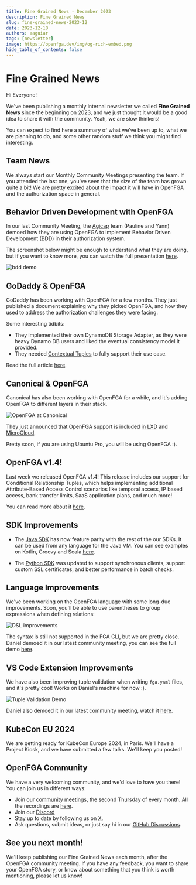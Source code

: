 ```yaml
---
title: Fine Grained News - December 2023
description: Fine Grained News
slug: fine-grained-news-2023-12
date: 2023-12-18
authors: aaguiar
tags: [newsletter]
image: https://openfga.dev/img/og-rich-embed.png
hide_table_of_contents: false
---
```

# Fine Grained News

Hi Everyone!

We've been publishing a monthly internal newsletter we called **Fine Grained News** since the beginning on 2023, and we just thought it would be a good idea to share it with the community. Yeah, we are slow thinkers!

You can expect to find here a summary of what we've been up to, what we are planning to do, and some other random stuff we think you might find interesting.

## Team News

We always start our Monthly Community Meetings presenting the team. If you attended the last one, you've seen that the size of the team has grown quite a bit! We are pretty excited about the impact it will have in OpenFGA and the authorization space in general. 

## Behavior Driven Development with OpenFGA

In our last Community Meeting, the [Agicap](https://agicap.com/en) team (Pauline and Yann) demoed how they are using OpenFGA to implement Behavior Driven Development (BDD) in their authorization system.

The screenshot below might be enough to understand what they are doing, but if you want to know more, you can watch the full presentation [here](https://youtu.be/xXhwPPcGRqE?t=765).

![bdd demo](../static/img/blog/fgn-2023-12-bdd.png)

## GoDaddy & OpenFGA

GoDaddy has been working with OpenFGA for a few months. They just published a document explaining why they picked OpenFGA, and how they used to address the authorization challenges they were facing.

Some interesting tidbits:

- They implemented their own DynamoDB Storage Adapter, as they were heavy Dynamo DB users and liked the eventual consistency model it provided.
- They needed [Contextual Tuples](https://docs.fga.dev/modeling/basics/contextual-time-based-authorization#use-contextual-tuples-for-context-related-checks) to fully support their use case.

<!-- markdown-link-check-disable -->
Read the full article [here](https://www.godaddy.com/engineering/2023/12/12/authorization-oauth-openfga/).

## Canonical & OpenFGA

Canonical has also been working with OpenFGA for a while, and it's adding OpenFGA to different layers in their stack. 

![OpenFGA at Canonical](../static/img/blog/fgn-2023-12-canonical.png)

They just announced that OpenFGA support is included [in LXD](https://discourse.ubuntu.com/t/lxd-5-20-has-been-released/40865) and [MicroCloud](https://www.gamingdeputy.com/canonical-unveils-microcloud-a-toolkit-for-rapid-cluster-deployment/).

Pretty soon, if you are using Ubuntu Pro, you will be using OpenFGA :).

## OpenFGA v1.4!

Last week we released OpenFGA v1.4! This release includes our support for Conditional Relationship Tuples, which helps implementing additional Attribute-Based Access Control scenarios like temporal access, IP based access, bank transfer limits, SaaS application plans, and much more!

You can read more about it [here](https://openfga.dev/docs/modeling/conditions).

## SDK Improvements

- The [Java SDK](https://github.com/openfga/java-sdk) has now feature parity with the rest of the our SDKs. It can be used from any language for the Java VM. You can see examples on Kotlin, Groovy and Scala [here](https://github.com/booniepepper/openfga-java-sdk-preview/tree/core/src/main). 

- The [Python SDK](https://github.com/openfga/python-sdk) was updated to support synchronous clients, support custom SSL certificates, and better performance in batch checks.

## Language Improvements

We've been working on the OpenFGA language with some long-due improvements. Soon, you'll be able to use parentheses to group expressions when defining relations:

![DSL improvements](../static/img/blog/fgn-2023-12-language.png)

The syntax is still not supported in the FGA CLI, but we are pretty close. Daniel demoed it in our latest community meeting, you can see the full demo [here](https://youtu.be/xXhwPPcGRqE?t=1313).

## VS Code Extension Improvements

We have also been improving tuple validation when writing `fga.yaml` files, and it's pretty cool! Works on Daniel's machine for now :).

![Tuple Validation Demo](../static/img/blog/fgn-2023-12-validation.png)

Daniel also demoed it in our latest community meeting, watch it [here](https://youtu.be/xXhwPPcGRqE?t=1598).

## KubeCon EU 2024

We are getting ready for KubeCon Europe 2024, in Paris. We'll have a Project Kiosk, and we have submitted a few talks. We'll keep you posted!

## OpenFGA Community 

We have a very welcoming community, and we'd love to have you there! You can join us in different ways:

- Join our [community meetings](https://github.com/openfga/community/blob/main/community-meetings.md), the second Thursday of every month. All the recordings are [here](https://www.youtube.com/@OpenFGA).
- Join our [Discord](https://discord.gg/8naAwJfWN6)
- Stay up to date by following us on [X](https://twitter.com/openfga).
- Ask questions, submit ideas, or just say hi in our [GitHub Discussions](https://github.com/orgs/openfga/discussions).

## See you next month!

We'll keep publishing our Fine Grained News each month, after the OpenFGA community meeting. If you have any feedback, you want to share your OpenFGA story, or know about something that you think is worth mentioning, please let us know!
